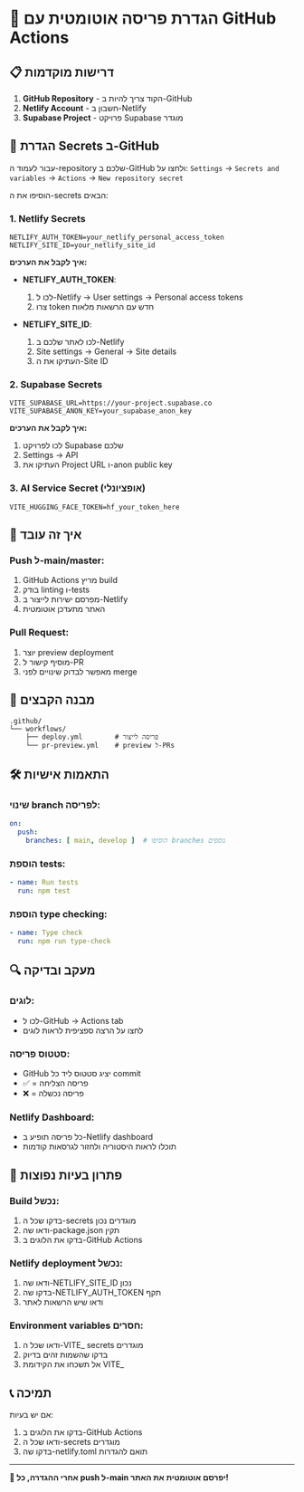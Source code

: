 # 🚀 הגדרת פריסה אוטומטית עם GitHub Actions

## 📋 דרישות מוקדמות

1. **GitHub Repository** - הקוד צריך להיות ב-GitHub
2. **Netlify Account** - חשבון ב-Netlify
3. **Supabase Project** - פרויקט Supabase מוגדר

## 🔧 הגדרת Secrets ב-GitHub

עבור לעמוד ה-repository שלכם ב-GitHub ולחצו על:
`Settings` → `Secrets and variables` → `Actions` → `New repository secret`

הוסיפו את ה-secrets הבאים:

### **1. Netlify Secrets**
```
NETLIFY_AUTH_TOKEN=your_netlify_personal_access_token
NETLIFY_SITE_ID=your_netlify_site_id
```

**איך לקבל את הערכים:**
- **NETLIFY_AUTH_TOKEN**: 
  1. לכו ל-Netlify → User settings → Personal access tokens
  2. צרו token חדש עם הרשאות מלאות
  
- **NETLIFY_SITE_ID**:
  1. לכו לאתר שלכם ב-Netlify
  2. Site settings → General → Site details
  3. העתיקו את ה-Site ID

### **2. Supabase Secrets**
```
VITE_SUPABASE_URL=https://your-project.supabase.co
VITE_SUPABASE_ANON_KEY=your_supabase_anon_key
```

**איך לקבל את הערכים:**
1. לכו לפרויקט Supabase שלכם
2. Settings → API
3. העתיקו את Project URL ו-anon public key

### **3. AI Service Secret (אופציונלי)**
```
VITE_HUGGING_FACE_TOKEN=hf_your_token_here
```

## 🔄 איך זה עובד

### **Push ל-main/master:**
1. GitHub Actions מריץ build
2. בודק linting ו-tests
3. מפרסם ישירות לייצור ב-Netlify
4. האתר מתעדכן אוטומטית

### **Pull Request:**
1. יוצר preview deployment
2. מוסיף קישור ל-PR
3. מאפשר לבדוק שינויים לפני merge

## 📁 מבנה הקבצים

```
.github/
└── workflows/
    ├── deploy.yml        # פריסה לייצור
    └── pr-preview.yml    # preview ל-PRs
```

## 🛠️ התאמות אישיות

### **שינוי branch לפריסה:**
```yaml
on:
  push:
    branches: [ main, develop ]  # הוסיפו branches נוספים
```

### **הוספת tests:**
```yaml
- name: Run tests
  run: npm test
```

### **הוספת type checking:**
```yaml
- name: Type check
  run: npm run type-check
```

## 🔍 מעקב ובדיקה

### **לוגים:**
- לכו ל-GitHub → Actions tab
- לחצו על הרצה ספציפית לראות לוגים

### **סטטוס פריסה:**
- GitHub יציג סטטוס ליד כל commit
- ✅ = פריסה הצליחה
- ❌ = פריסה נכשלה

### **Netlify Dashboard:**
- כל פריסה תופיע ב-Netlify dashboard
- תוכלו לראות היסטוריה ולחזור לגרסאות קודמות

## 🚨 פתרון בעיות נפוצות

### **Build נכשל:**
1. בדקו שכל ה-secrets מוגדרים נכון
2. ודאו שה-package.json תקין
3. בדקו את הלוגים ב-GitHub Actions

### **Netlify deployment נכשל:**
1. ודאו שה-NETLIFY_SITE_ID נכון
2. בדקו שה-NETLIFY_AUTH_TOKEN תקף
3. ודאו שיש הרשאות לאתר

### **Environment variables חסרים:**
1. ודאו שכל ה-VITE_ secrets מוגדרים
2. בדקו שהשמות זהים בדיוק
3. אל תשכחו את הקידומת VITE_

## 📞 תמיכה

אם יש בעיות:
1. בדקו את הלוגים ב-GitHub Actions
2. ודאו שכל ה-secrets מוגדרים
3. בדקו שה-netlify.toml תואם להגדרות

---

**🎉 אחרי ההגדרה, כל push ל-main יפרסם אוטומטית את האתר!**